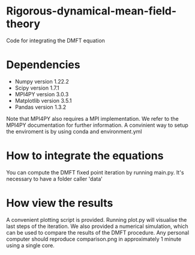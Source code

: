 # Rigorous-dynamical-mean-field-theory
Code for integrating the DMFT equation

# Dependencies
- Numpy version 1.22.2
- Scipy version 1.7.1
- MPI4PY version 3.0.3
- Matplotlib version 3.5.1
- Pandas version 1.3.2

Note that MPI4PY also requires a MPI implementation. We refer to the MPI4PY documentation for further information.
A convinient way to setup the enviroment is by using conda and environment.yml

# How to integrate the equations
You can compute the DMFT fixed point iteration by running main.py. It's necessary to have a folder caller 'data'

# How view the results
A convenient plotting script is provided. Running plot.py will visualise the last steps of the iteration. We also provided a numerical simulation, which can be used to compare the results of the DMFT procedure. Any personal computer should reproduce comparison.png in approximately 1 minute using a single core.
